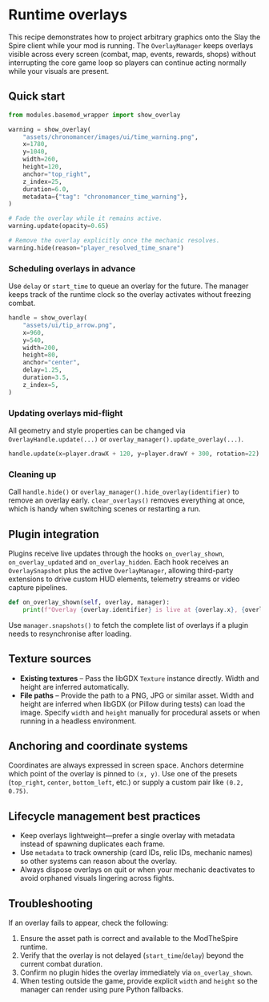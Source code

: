 # Runtime overlays

This recipe demonstrates how to project arbitrary graphics onto the Slay the
Spire client while your mod is running. The `OverlayManager` keeps overlays
visible across every screen (combat, map, events, rewards, shops) without
interrupting the core game loop so players can continue acting normally while
your visuals are present.

## Quick start

```python
from modules.basemod_wrapper import show_overlay

warning = show_overlay(
    "assets/chronomancer/images/ui/time_warning.png",
    x=1780,
    y=1040,
    width=260,
    height=120,
    anchor="top_right",
    z_index=25,
    duration=6.0,
    metadata={"tag": "chronomancer_time_warning"},
)

# Fade the overlay while it remains active.
warning.update(opacity=0.65)

# Remove the overlay explicitly once the mechanic resolves.
warning.hide(reason="player_resolved_time_snare")
```

### Scheduling overlays in advance

Use `delay` or `start_time` to queue an overlay for the future. The manager keeps
track of the runtime clock so the overlay activates without freezing combat.

```python
handle = show_overlay(
    "assets/ui/tip_arrow.png",
    x=960,
    y=540,
    width=200,
    height=80,
    anchor="center",
    delay=1.25,
    duration=3.5,
    z_index=5,
)
```

### Updating overlays mid-flight

All geometry and style properties can be changed via
`OverlayHandle.update(...)` or `overlay_manager().update_overlay(...)`.

```python
handle.update(x=player.drawX + 120, y=player.drawY + 300, rotation=22)
```

### Cleaning up

Call `handle.hide()` or `overlay_manager().hide_overlay(identifier)` to remove an
overlay early. `clear_overlays()` removes everything at once, which is handy when
switching scenes or restarting a run.

## Plugin integration

Plugins receive live updates through the hooks `on_overlay_shown`,
`on_overlay_updated` and `on_overlay_hidden`. Each hook receives an
`OverlaySnapshot` plus the active `OverlayManager`, allowing third-party
extensions to drive custom HUD elements, telemetry streams or video capture
pipelines.

```python
def on_overlay_shown(self, overlay, manager):
    print(f"Overlay {overlay.identifier} is live at {overlay.x}, {overlay.y}")
```

Use `manager.snapshots()` to fetch the complete list of overlays if a plugin
needs to resynchronise after loading.

## Texture sources

* **Existing textures** – Pass the libGDX `Texture` instance directly. Width and
  height are inferred automatically.
* **File paths** – Provide the path to a PNG, JPG or similar asset. Width and
  height are inferred when libGDX (or Pillow during tests) can load the image.
  Specify `width` and `height` manually for procedural assets or when running in
  a headless environment.

## Anchoring and coordinate systems

Coordinates are always expressed in screen space. Anchors determine which point
of the overlay is pinned to `(x, y)`. Use one of the presets (`top_right`,
`center`, `bottom_left`, etc.) or supply a custom pair like `(0.2, 0.75)`.

## Lifecycle management best practices

* Keep overlays lightweight—prefer a single overlay with metadata instead of
  spawning duplicates each frame.
* Use `metadata` to track ownership (card IDs, relic IDs, mechanic names) so
  other systems can reason about the overlay.
* Always dispose overlays on quit or when your mechanic deactivates to avoid
  orphaned visuals lingering across fights.

## Troubleshooting

If an overlay fails to appear, check the following:

1. Ensure the asset path is correct and available to the ModTheSpire runtime.
2. Verify that the overlay is not delayed (`start_time`/`delay`) beyond the
   current combat duration.
3. Confirm no plugin hides the overlay immediately via `on_overlay_shown`.
4. When testing outside the game, provide explicit `width` and `height` so the
   manager can render using pure Python fallbacks.
